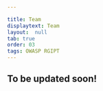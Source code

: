 ```yaml
---

title: Team
displaytext: Team
layout:  null
tab: true
order: 03
tags: OWASP RGIPT
---
```


## To be updated soon!
